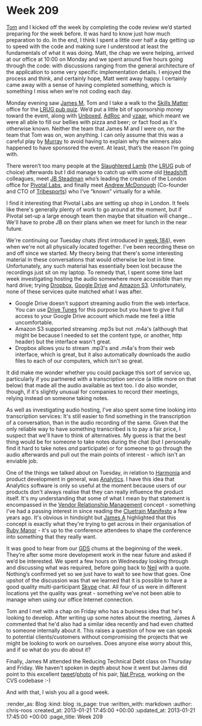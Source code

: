 Week 209
========

[Tom](/tom-ward) and I kicked off the week by completing the code review we’d started preparing for the week before. It was hard to know just how much preparation to do. In the end, I think I spent a little over half a day getting up to speed with the code and making sure I understood at least the fundamentals of what it was doing. Matt, the chap we were helping, arrived at our office at 10:00 on Monday and we spent around five hours going through the code: with discussions ranging from the general architecture of the application to some very specific implementation details. I enjoyed the process and think, and certainly hope, Matt went away happy. I certainly came away with a sense of having completed something, which is something I miss when we’re not coding each day.

Monday evening saw [James M](/james-mead), Tom and I take a walk to the [Skills Matter](http://skillsmatter.com/) office for the [LRUG pub quiz](http://lrug.org/meetings/2012/12/20/january-2013-meeting/). We’d put a little bit of sponsorship money toward the event, along with [Unboxed](http://www.unboxedconsulting.com/), [AdRoc](http://adrocgroup.co.uk/) and [vzaar](http://vzaar.com/), which meant we were all able to fill our bellies with pizza and beer; or fact food as it's otherwise known. Neither the team that James M and I were on, nor the team that Tom was on, won anything. I can only assume that this was a careful play by [Murray](http://h-lame.com/) to avoid having to explain why the winners also happened to have sponsored the event. At least, that’s the reason I’m going with.

There weren’t too many people at the [Slaughtered Lamb](http://www.theslaughteredlambpub.com/) (the [LRUG](http://lrug.org/) pub of choice) afterwards but I did manage to catch up with some old [Headshift](http://www.headshift.com/) colleagues, meet [JB Steadman](http://www.linkedin.com/in/jbsteadman) who’s leading the creation of the London office for [Pivotal Labs](http://pivotallabs.com/), and finally meet [Andrew McDonough](https://twitter.com/andrewmcdonough) (Co-founder and CTO of [Tribesports](http://tribesports.com/)) who I’ve “known” virtually for a while.

I find it interesting that Pivotal Labs are setting up shop in London. It feels like there's generally plenty of work to go around at the moment, but if Pivotal set-up a large enough team then maybe that situation will change... We'll have to probe JB on their plans when we meet for lunch in the near future.

We're continuing our Tuesday chats (first introduced in [week 184](/week-184)), even when we're not all physically located together. I've been recording these on and off since we started. My theory being that there's some interesting material in these conversations that would otherwise be lost in time. Unfortunately, any such material has essentially been lost because the recordings just sit on my laptop. To remedy that, I spent some time last week investigating hosting the audio somewhere more accessible than my hard drive; trying [Dropbox](https://www.dropbox.com/), [Google Drive](http://drive.google.com) and [Amazon S3](http://aws.amazon.com/s3/). Unfortunately, none of these services quite matched what I was after.

* Google Drive doesn't support streaming audio from the web interface. You can use [Drive Tunes](http://drivetunes.org) for this purpose but you have to give it full access to your Google Drive account which made me feel a little uncomfortable.
* Amazon S3 supported streaming .mp3s but not .m4a's (although that might be because I needed to set the content type, or another, http header) but the interface wasn't great.
* Dropbox allows you to stream .mp3's and .m4a's from their web interface, which is great, but it also automatically downloads the audio files to each of our computers, which isn't so great.

It did make me wonder whether you could package this sort of service up, particularly if you partnered with a transcription service (a little more on that below) that made all the audio available as text too. I do also wonder, though, if it's slightly unusual for companies to record their meetings, relying instead on someone taking notes.

As well as investigating audio hosting, I've also spent some time looking into transcription services: It's still easier to find something in the transcription of a conversation, than in the audio recording of the same. Given that the only reliable way to have something transcribed is to pay a fair price, I suspect that we'll have to think of alternatives. My guess is that the best thing would be for someone to take notes during the chat (but I personally find it hard to take notes *and* participate) or for someone to go through the audio afterwards and pull out the main points of interest - which isn't an enviable job.

One of the things we talked about on Tuesday, in relation to [Harmonia](https://harmonia.io/) and product development in general, was [Analytics](http://en.wikipedia.org/wiki/Analytics). I have this idea that Analytics software is only so useful at the moment because users of our products don't always realise that they can really influence the product itself. It's my understanding that some of what I mean by that statement is encompassed in the [Vendor Relationship Management](http://en.wikipedia.org/wiki/Vendor_relationship_management) concept - something I've had a passing interest in since reading the [Cluetrain Manifesto](http://www.cluetrain.com/) a few years ago. It's obvious in hindsight but [James A](/james-adam) highlighted that this concept is exactly what they're trying to get across in their organisation of [Ruby Manor](http://rubymanor.org/) - it's up to the conference attendees to shape the conference into something that they really want.

It was good to hear from our [GDS](http://digital.cabinetoffice.gov.uk/) chums at the beginning of the week. They’re after some more development work in the near future and asked if we’d be interested. We spent a few hours on Wednesday looking through and discussing what was required, before going back to [Neil](https://twitter.com/neillyneil) with a quote. Nothing’s confirmed yet so we just have to wait to see how that goes. One upshot of the discussion was that we learned that it is possible to have a good quality multi-participant [Skype](http://skype.com) chat. All four of us were in different locations yet the quality was great - something we’ve not been able to manage when using our office Internet connection.

Tom and I met with a chap on Friday who has a business idea that he's looking to develop. After writing up some notes about the meeting, James A commented that he'd also had a similar idea recently and had even chatted to someone internally about it. This raises a question of how we can speak to potential clients/customers without compromising the projects that we might be looking to work on ourselves. Does anyone else worry about this, and if so what do you do about it?

Finally, James M attended the Reducing Technical Debt class on Thursday and Friday. We haven't spoken in depth about how it went but James did point to this excellent [tweet](https://twitter.com/mfeathers/status/292998788472254464)/[photo](http://i.imgur.com/tWWBWRi.jpg) of his pair, [Nat Pryce](https://twitter.com/natpryce), working on the CVS codebase :-)

And with that, I wish you all a good week.

:render_as: Blog
:kind: blog
:is_page: true
:written_with: markdown
:author: chris-roos
:created_at: 2013-01-21 17:45:00 +00:00
:updated_at: 2013-01-21 17:45:00 +00:00
:page_title: Week 209

